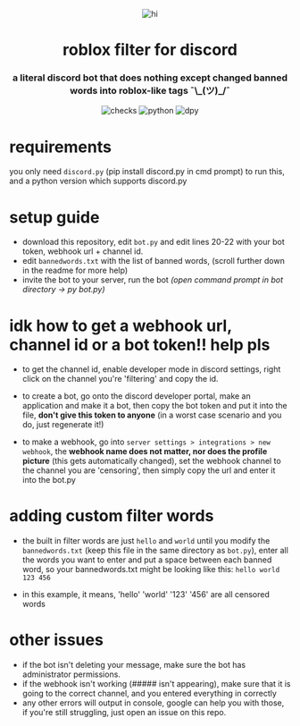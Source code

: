 <p align = center>
<img src="https://i.imgur.com/2V1ri5t.gif" alt="hi">
</p>
<h1 align="center">roblox filter for discord</h1>
<h3 align ="center">a literal discord bot that does nothing except changed banned words into roblox-like tags ¯\_(ツ)_/¯
</h2>

<p align = center>
<img src="https://img.shields.io/github/last-commit/dromzeh/roblox-filter-for-discord" alt="checks">
<img src="https://img.shields.io/badge/python-3.8%2B-informational" alt="python">
<img src="https://img.shields.io/badge/discord.py-latest-blueviolet" alt="dpy">
</p> 

# requirements
you only need `discord.py` (pip install discord.py in cmd prompt) to run this, and a python version which supports discord.py

# setup guide
- download this repository, edit `bot.py` and edit lines 20-22 with your bot token, webhook url + channel id.
- edit `bannedwords.txt` with the list of banned words, (scroll further down in the readme for more help)
- invite the bot to your server, run the bot *(open command prompt in bot directory -> py bot.py)*

# idk how to get a webhook url, channel id or a bot token!! help pls
- to get the channel id, enable developer mode in discord settings, right click on the channel you're 'filtering' and copy the id.

- to create a bot, go onto the discord developer portal, make an application and make it a bot, then copy the bot token and put it into the file, **don't give this token to anyone** (in a worst case scenario and you do, just regenerate it!)

- to make a webhook, go into `server settings > integrations > new webhook`, the **webhook name does not matter, nor does the profile picture** (this gets automatically changed), set the webhook channel to the channel you are 'censoring', then simply copy the url and enter it into the bot.py

# adding custom filter words
- the built in filter words are just `hello` and `world` until you modify the `bannedwords.txt` (keep this file in the same directory as `bot.py`), enter all the words you want to enter and put a space between each banned word, so your bannedwords.txt might be looking like this:
`hello world 123 456`

- in this example, it means, 'hello' 'world' '123' '456' are all censored words

# other issues
- if the bot isn't deleting your message, make sure the bot has administrator permissions.
- if the webhook isn't working (##### isn't appearing), make sure that it is going to the correct channel, and you entered everything in correctly
- any other errors will output in console, google can help you with those, if you're still struggling, just open an issue on this repo.
